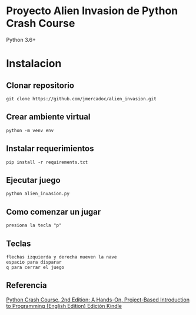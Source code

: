 # Proyecto Alien Invasion de Python Crash Course

Python 3.6+

# Instalacion 

## Clonar repositorio 
    git clone https://github.com/jmercadoc/alien_invasion.git

## Crear ambiente virtual
    python -m venv env

## Instalar requerimientos
    pip install -r requirements.txt

## Ejecutar juego
    python alien_invasion.py

## Como comenzar un jugar
    presiona la tecla "p"

## Teclas
    flechas izquierda y derecha mueven la nave
    espacio para disparar
    q para cerrar el juego

## Referencia

[Python Crash Course, 2nd Edition: A Hands-On, Project-Based Introduction to Programming (English Edition) Edición Kindle](https://www.amazon.com.mx/gp/product/B07J4521M3/ref=ppx_yo_dt_b_d_asin_title_o06?ie=UTF8&psc=1)
